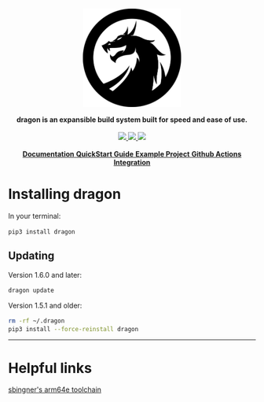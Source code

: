<p align="center" >
<img src=".github/branding/dragon.svg" alt="Logo" width=200px> 
</p>
<p align="center">
  <strong>
  dragon is an expansible build system built for speed and ease of use.
  </strong>
  <br>
  <br>
  <a href="https://github.com/dragonbuild/dragon/actions/workflows/tests.yml">
    <image src="https://github.com/dragonbuild/dragon/actions/workflows/tests.yml/badge.svg">
  </a>
  <a href="https://dragon.krit.me">
    <image src="https://readthedocs.org/projects/dragon/badge/?version=latest">
  </a>
  <a href="https://pypi.org/project/dragon/">
    <image src="https://pypip.in/v/dragon/badge.svg">
  </a>
  <br>
  <br>
  <a href="https://dragon.krit.me">
    <strong>Documentation</strong>
  </a>
  <a href="https://dragon.krit.me/en/latest/quickstart.html">
    <strong>QuickStart Guide</strong>
  </a>
  <a href="https://github.com/dragonbuild/example ">
    <strong>Example Project</strong>
  </a>
  <a href="https://github.com/dragonbuild/build ">
    <strong>Github Actions Integration</strong>
  </a>
</p>

# Installing dragon

In your terminal:

`pip3 install dragon`
  
## Updating
    
Version 1.6.0 and later:
    
```sh
dragon update
```
    
Version 1.5.1 and older:
  
```sh
rm -rf ~/.dragon
pip3 install --force-reinstall dragon
```

---

    
# Helpful links

[sbingner's arm64e toolchain](https://github.com/sbingner/llvm-project/releases/latest)
